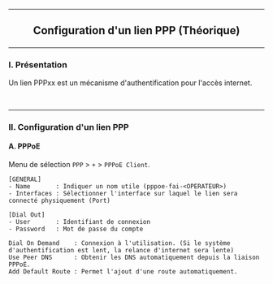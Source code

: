 ------------------------------------------------------------------------------------------------------------------------------------------------------------------------------------------------------
## <p align='center'> Configuration d'un lien PPP (Théorique) </p>

------------------------------------------------------------------------------------------------------------------------------------------------------------------------------------------------------
### I. Présentation
Un lien PPPxx est un mécanisme d'authentification pour l'accès internet.

<br />


------------------------------------------------------------------------------------------------------------------------------------------------------------------------------------------------------
### II. Configuration d'un lien PPP
#### A. PPPoE
Menu de sélection `PPP` > `+` > `PPPoE Client`.

```
[GENERAL]
- Name       : Indiquer un nom utile (pppoe-fai-<OPERATEUR>)
- Interfaces : Sélectionner l'interface sur laquel le lien sera connecté physiquement (Port)

[Dial Out]
- User       : Identifiant de connexion
- Password   : Mot de passe du compte

Dial On Demand    : Connexion à l'utilisation. (Si le système d'authentification est lent, la relance d'internet sera lente)
Use Peer DNS      : Obtenir les DNS automatiquement depuis la liaison PPPoE.
Add Default Route : Permet l'ajout d'une route automatiquement.
```
